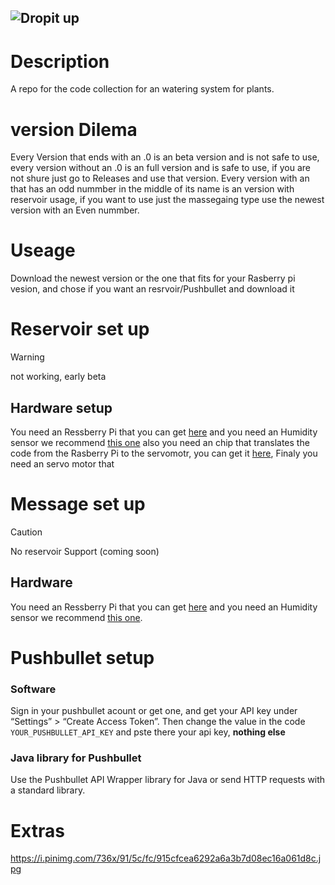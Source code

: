 ![Dropit up](https://github.com/user-attachments/assets/e3b94734-56a3-47c7-aaca-f629ad28501d)
------

# Description
A repo for the code collection for an watering system for plants.

# version Dilema

Every Version that ends with an .0 is an beta version and is not safe to use, every version without an .0 is an full version and is safe to use, if you are not shure just go to Releases and use that version. Every version with an that has an odd nummber in the middle of its name is an version with reservoir usage, if you want to use just the massegaing type use the newest version with an Even nummber.

# Useage

Download the newest version or the one that fits for your Rasberry pi vesion, and chose if you want an resrvoir/Pushbullet and download it


# Reservoir set up 
>[!WARNING]
>not working, early beta

## Hardware setup

You need an Ressberry Pi that you can get [here](https://www.raspberrypi.com/products/compute-module-5/?variant=cm5-108032) and you need an Humidity sensor we recommend [this one](https://amzn.eu/d/1NiQAjr) also you need an chip that translates the code from the Rasberry Pi to the servomotr, you can get it [here](https://www.microchip.com/en-us/product/mcp3008), Finaly you need an servo motor that 


# Message set up 

>[!CAUTION]
>No reservoir Support (coming soon)

## Hardware

You need an Ressberry Pi that you can get [here](https://www.raspberrypi.com/products/compute-module-5/?variant=cm5-108032) and you need an Humidity sensor we recommend [this one](https://amzn.eu/d/1NiQAjr).

# Pushbullet setup

### Software

Sign in your pushbullet acount or get one, and get your API key under “Settings” > “Create Access Token”.
Then change the value in the code ``YOUR_PUSHBULLET_API_KEY`` and pste there your api key, __nothing else__

### Java library for Pushbullet
Use the Pushbullet API Wrapper library for Java or send HTTP requests with a standard library.

# Extras 

https://i.pinimg.com/736x/91/5c/fc/915cfcea6292a6a3b7d08ec16a061d8c.jpg

